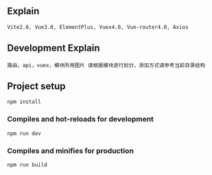 
## Explain

```
Vite2.0, Vue3.0, ElementPlus, Vuex4.0, Vue-router4.0, Axios
```

## Development Explain

```
路由，api，vuex，模块所用图片 请根据模块进行划分，添加方式请参考当前目录结构
```

## Project setup

```
npm install
```

### Compiles and hot-reloads for development

```
npm run dev
```

### Compiles and minifies for production

```
npm run build
```
